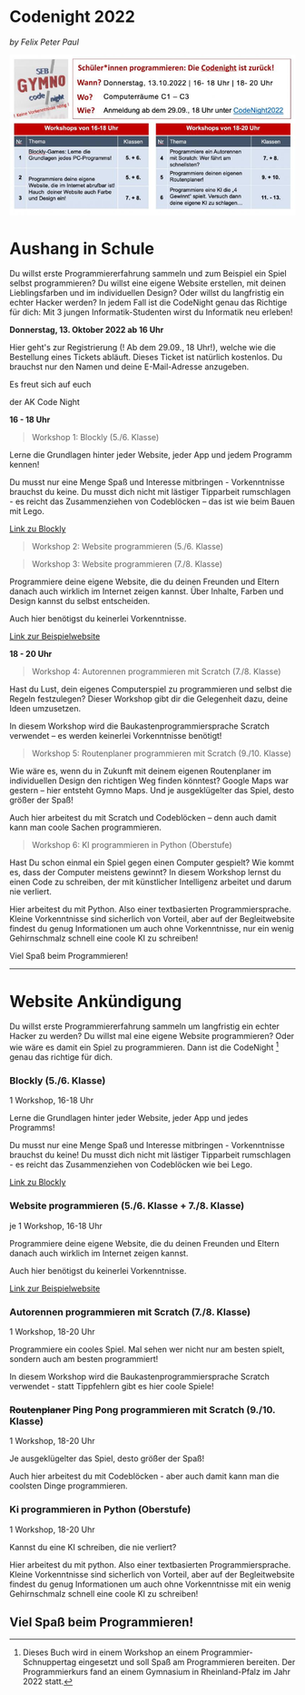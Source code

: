 # Codenight 2022

_by Felix Peter Paul_


![flyer](img/flyer.jpg)


# Aushang in Schule

Du willst erste Programmiererfahrung sammeln und zum Beispiel ein Spiel selbst programmieren? Du willst eine eigene Website erstellen, mit deinen Lieblingsfarben und im individuellen Design? Oder willst du langfristig ein echter Hacker werden? In jedem Fall ist die CodeNight genau das Richtige für dich: Mit 3 jungen Informatik-Studenten wirst du Informatik neu erleben! 

**Donnerstag, 13. Oktober 2022 ab 16 Uhr**

Hier geht's zur Registrierung (! Ab dem 29.09., 18 Uhr!), welche wie die Bestellung eines Tickets abläuft. Dieses Ticket ist natürlich kostenlos. Du brauchst nur den Namen und deine E-Mail-Adresse anzugeben.

Es freut sich auf euch

der AK Code Night

 

 

**16 - 18 Uhr**

> Workshop 1: Blockly (5./6. Klasse)

Lerne die Grundlagen hinter jeder Website, jeder App und jedem Programm kennen!

Du musst nur eine Menge Spaß und Interesse mitbringen - Vorkenntnisse brauchst du keine. Du musst dich nicht mit lästiger Tipparbeit rumschlagen - es reicht das Zusammenziehen von Codeblöcken – das ist wie beim Bauen mit Lego.

[Link zu Blockly](https://blockly.games/)

> Workshop 2: Website programmieren (5./6. Klasse)

> Workshop 3: Website programmieren (7./8. Klasse)

Programmiere deine eigene Website, die du deinen Freunden und Eltern danach auch wirklich im Internet zeigen kannst. Über Inhalte, Farben und Design kannst du selbst entscheiden. 

Auch hier benötigst du keinerlei Vorkenntnisse.

[Link zur Beispielwebsite](https://fepaul-book.github.io/tierpark-website/)

**18 - 20 Uhr**

> Workshop 4: Autorennen programmieren mit Scratch (7./8. Klasse)

Hast du Lust, dein eigenes Computerspiel zu programmieren und selbst die Regeln festzulegen? Dieser Workshop gibt dir die Gelegenheit dazu, deine Ideen umzusetzen.

In diesem Workshop wird die Baukastenprogrammiersprache Scratch verwendet – es werden keinerlei Vorkenntnisse benötigt!

> Workshop 5: Routenplaner programmieren mit Scratch (9./10. Klasse)

Wie wäre es, wenn du in Zukunft mit deinem eigenen Routenplaner im individuellen Design den richtigen Weg finden könntest? Google Maps war gestern – hier entsteht Gymno Maps. Und je ausgeklügelter das Spiel, desto größer der Spaß!

Auch hier arbeitest du mit Scratch und Codeblöcken – denn auch damit kann man coole Sachen programmieren.

> Workshop 6: KI programmieren in Python (Oberstufe)

Hast Du schon einmal ein Spiel gegen einen Computer gespielt? Wie kommt es, dass der Computer meistens gewinnt? In diesem Workshop lernst du einen Code zu schreiben, der mit künstlicher Intelligenz arbeitet und darum nie verliert.

Hier arbeitest du mit Python. Also einer textbasierten Programmiersprache. Kleine Vorkenntnisse sind sicherlich von Vorteil, aber auf der Begleitwebsite findest du genug Informationen um auch ohne Vorkenntnisse, nur ein wenig Gehirnschmalz schnell eine coole KI zu schreiben!


Viel Spaß beim Programmieren!



<hr>

# Website Ankündigung

Du willst erste Programmiererfahrung sammeln um langfristig ein echter Hacker zu werden? Du willst  mal eine eigene Website programmieren? Oder wie wäre es damit ein Spiel zu programmieren. Dann ist die CodeNight [^course] genau das richtige für dich. 

### Blockly (5./6. Klasse)

1 Workshop, 16-18 Uhr

Lerne die Grundlagen hinter jeder Website, jeder App und jedes Programms!

Du musst nur eine Menge Spaß und Interesse mitbringen - Vorkenntnisse brauchst du keine!
Du musst dich nicht mit lästiger Tipparbeit rumschlagen - es reicht das Zusammenziehen von Codeblöcken wie bei Lego.

[Link zu Blockly](  https://blockly.games/puzzle?lang=de)

### Website programmieren (5./6. Klasse + 7./8. Klasse)

je 1 Workshop, 16-18 Uhr

Programmiere deine eigene Website, die du deinen Freunden und Eltern danach auch wirklich im Internet zeigen kannst.

Auch hier benötigst du keinerlei Vorkenntnisse. 

[Link zur Beispielwebsite](https://fepaul-book.github.io/tierpark-website/Tiere/beispiel-loewe)

### Autorennen programmieren mit Scratch (7./8. Klasse)

1 Workshop, 18-20 Uhr

Programmiere ein cooles Spiel. Mal sehen wer nicht nur am besten spielt, sondern auch am besten programmiert!

In diesem Workshop wird die Baukastenprogrammiersprache Scratch verwendet - statt Tippfehlern gibt es hier coole Spiele!

### <del> Routenplaner</del> Ping Pong programmieren mit Scratch (9./10. Klasse)

1 Workshop, 18-20 Uhr

Je ausgeklügelter das Spiel, desto größer der Spaß!

Auch hier arbeitest du mit Codeblöcken - aber auch damit kann man die coolsten Dinge programmieren. 

### Ki programmieren in Python  (Oberstufe)
1 Workshop, 18-20 Uhr

Kannst du eine KI schreiben, die nie verliert?

Hier arbeitest du mit python. Also einer textbasierten Programmiersprache. Kleine Vorkenntnisse sind sicherlich von Vorteil, aber auf der Begleitwebsite findest du genug Informationen um auch ohne Vorkenntnisse mit ein wenig Gehirnschmalz schnell eine coole KI zu schreiben!


## Viel Spaß beim Programmieren!

[^course]: Dieses Buch wird in einem Workshop an einem Programmier-Schnuppertag eingesetzt und soll Spaß am Programmieren bereiten. Der Programmierkurs fand an einem Gymnasium in Rheinland-Pfalz im Jahr 2022 statt.
